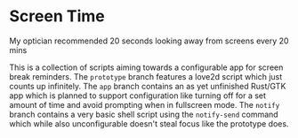 # Screen Time
My optician recommended 20 seconds looking away from screens every 20 mins

This is a collection of scripts aiming towards a configurable app for screen break reminders. The `prototype` branch features a love2d script which just counts up infinitely. The `app` branch contains an as yet unfinished Rust/GTK app which is planned to support configuration like turning off for a set amount of time and avoid prompting when in fullscreen mode. The `notify` branch contains a very basic shell script using the `notify-send` command which while also unconfigurable doesn't steal focus like the prototype does.
